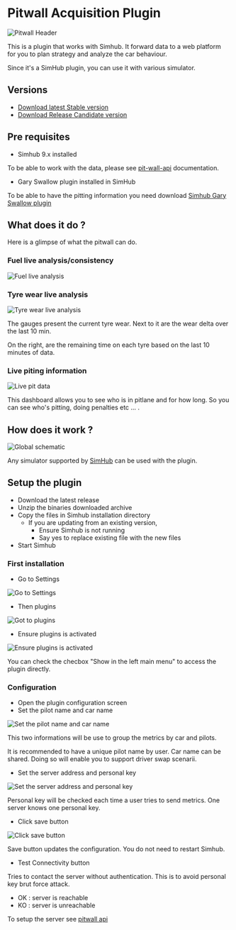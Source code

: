 # Pitwall Acquisition Plugin

![Pitwall Header](./docs/assets/pitwall-header.png)

This is a plugin that works with Simhub. It forward data to a web platform for you to plan strategy and analyze the car behaviour.

Since it's a SimHub plugin, you can use it with various simulator.

## Versions
- [Download latest Stable version](https://github.com/macreiben-dev/pit-wall-acquisition/releases/tag/Live-20240917.2-852)
- [Download Release Candidate version](https://github.com/macreiben-dev/pit-wall-acquisition/releases/tag/RC-20240605.1-820)

## Pre requisites

- Simhub 9.x installed

To be able to work with the data, please see [pit-wall-api](https://github.com/macreiben-dev/pit-wall-api) documentation.

- Gary Swallow plugin installed in SimHub

To be able to have the pitting information you need download [Simhub Gary Swallow plugin](https://www.overtake.gg/downloads/simhub-tv-style-side-scrolling-leaderboards-timings-sidescreen.18746/)

## What does it do ?

Here is a glimpse of what the pitwall can do.

### Fuel live analysis/consistency

![Fuel live analysis](./docs/assets/overview_fr_2024-09-22_part01.png)

### Tyre wear live analysis

![Tyre wear live analysis](./docs/assets/overview_fr_2024-09-22_part04.png)

The gauges present the current tyre wear. Next to it are the wear delta over the last 10 min.

On the right, are the remaining time on each tyre based on the last 10 minutes of data.

### Live piting information

![Live pit data](./docs/assets/screenshot_pit_01_2024-09-22_focusOnCar.png)

This dashboard allows you to see who is in pitlane and for how long. So you can see who's pitting, doing penalties etc ... .

## How does it work ?

![Global schematic](./docs/assets/pitwall_prez.png)

Any simulator supported by [SimHub](https://www.simhubdash.com/) can be used with the plugin.

## Setup the plugin

- Download the latest release
- Unzip the binaries downloaded archive
- Copy the files in Simhub installation directory
  - If you are updating from an existing version,
    - Ensure Simhub is not running
    - Say yes to replace existing file with the new files
- Start Simhub

### First installation

- Go to Settings

![Go to Settings](./docs/assets/Slide2.png)

- Then plugins

![Got to plugins](./docs//assets/Slide3.PNG)

- Ensure plugins is activated

![Ensure plugins is activated](./docs//assets/Slide4.PNG)

You can check the checbox "Show in the left main menu" to access the plugin directly.

### Configuration

- Open the plugin configuration screen
- Set the pilot name and car name

![Set the pilot name and car name](./docs/assets/SETUP_Slide1.PNG)

This two informations will be use to group the metrics by car and pilots.

It is recommended to have a unique pilot name by user. Car name can be shared. Doing so will enable you to support driver swap scenarii.

- Set the server address and personal key

![Set the server address and personal key](./docs/assets/SETUP_Slide2.PNG)

Personal key will be checked each time a user tries to send metrics. One server knows one personal key.

- Click save button

![Click save button](./docs/assets/SETUP_Slide3.PNG)

Save button updates the configuration. You do not need to restart Simhub.

- Test Connectivity button

Tries to contact the server without authentication. This is to avoid personal key brut force attack.

- OK : server is reachable
- KO : server is unreachable

To setup the server see [pitwall api](https://github.com/macreiben-dev/pit-wall-api)
